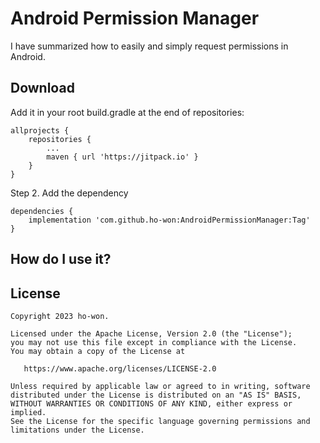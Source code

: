 Android Permission Manager
=====

I have summarized how to easily and simply request permissions in Android.


Download
--------

Add it in your root build.gradle at the end of repositories:
```
allprojects {
	repositories {
		...
		maven { url 'https://jitpack.io' }
	}
}
```

Step 2. Add the dependency
```
dependencies {
	implementation 'com.github.ho-won:AndroidPermissionManager:Tag'
}
```
  
How do I use it?
-------------------


License
--------

    Copyright 2023 ho-won.

    Licensed under the Apache License, Version 2.0 (the "License");
    you may not use this file except in compliance with the License.
    You may obtain a copy of the License at

       https://www.apache.org/licenses/LICENSE-2.0

    Unless required by applicable law or agreed to in writing, software
    distributed under the License is distributed on an "AS IS" BASIS,
    WITHOUT WARRANTIES OR CONDITIONS OF ANY KIND, either express or implied.
    See the License for the specific language governing permissions and
    limitations under the License.
